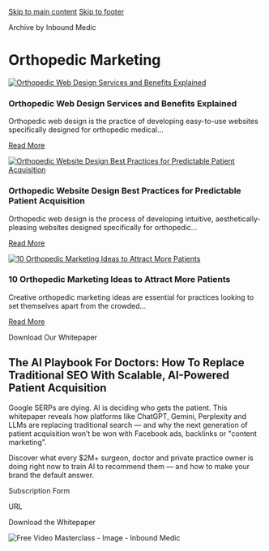 [Skip to main content](https://www.inboundmedic.com/blog/category/orthopedic-marketing/#brx-content) [Skip to footer](https://www.inboundmedic.com/blog/category/orthopedic-marketing/#brx-footer)

Archive by Inbound Medic

# Orthopedic Marketing

[![Orthopedic Web Design Services and Benefits Explained](https://www.inboundmedic.com/wp-content/uploads/2025/02/orthopedic-web-design.jpg)](https://www.inboundmedic.com/blog/orthopedic-web-design/)

### Orthopedic Web Design Services and Benefits Explained

Orthopedic web design is the practice of developing easy-to-use websites specifically designed for orthopedic medical...

[Read More](https://www.inboundmedic.com/blog/orthopedic-web-design/)

[![Orthopedic Website Design Best Practices for Predictable Patient Acquisition](https://www.inboundmedic.com/wp-content/uploads/2025/02/orthopedic-website-design.jpg)](https://www.inboundmedic.com/blog/orthopedic-website-design/)

### Orthopedic Website Design Best Practices for Predictable Patient Acquisition

Orthopedic web design is the process of developing intuitive, aesthetically-pleasing websites designed specifically for orthopedic...

[Read More](https://www.inboundmedic.com/blog/orthopedic-website-design/)

[![10 Orthopedic Marketing Ideas to Attract More Patients](https://www.inboundmedic.com/wp-content/uploads/2025/01/orthopedic-marketing-ideas.jpg)](https://www.inboundmedic.com/blog/orthopedic-marketing-ideas/)

### 10 Orthopedic Marketing Ideas to Attract More Patients

Creative orthopedic marketing ideas are essential for practices looking to set themselves apart from the crowded...

[Read More](https://www.inboundmedic.com/blog/orthopedic-marketing-ideas/)

Download Our Whitepaper

## The AI Playbook For Doctors: How To Replace Traditional SEO With Scalable, AI-Powered Patient Acquisition

Google SERPs are dying. AI is deciding who gets the patient. This whitepaper reveals how platforms like ChatGPT, Gemini, Perplexity and LLMs are replacing traditional search — and why the next generation of patient acquisition won’t be won with Facebook ads, backlinks or "content marketing".

Discover what every $2M+ surgeon, doctor and private practice owner is doing right now to train AI to recommend them — and how to make your brand the default answer.

Subscription Form

URL

Download the Whitepaper

![Free Video Masterclass - Image - Inbound Medic](https://www.inboundmedic.com/wp-content/uploads/2024/12/Free-Video-Masterclass-Image-Inbound-Medic.png)